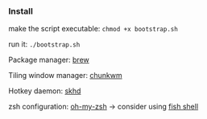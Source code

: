 ### Install

make the script executable:
`chmod +x bootstrap.sh`

run it:
`./bootstrap.sh`

Package manager: [brew](https://brew.sh/)

Tiling window manager: [chunkwm](https://github.com/koekeishiya/chunkwm)

Hotkey daemon: [skhd](https://github.com/koekeishiya/skhd)

zsh configuration: [oh-my-zsh](https://github.com/robbyrussell/oh-my-zsh)
-> consider using [fish shell](https://fishshell.com/)
